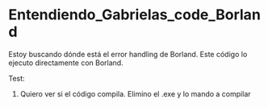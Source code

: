 # Entendiendo_Gabrielas_code_Borland

Estoy buscando dónde está el error handling de Borland. Este código lo ejecuto directamente con Borland.

Test:
1. Quiero ver si el código compila. Elimino el .exe y lo mando a compilar